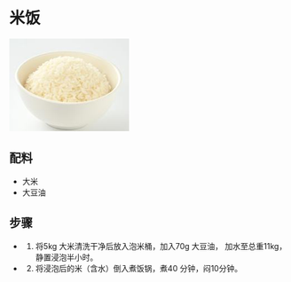 # 米饭

![米饭](../images/米饭.png)

## 配料

- 大米
- 大豆油

## 步骤

- 1. 将5kg 大米清洗干净后放入泡米桶，加入70g 大豆油，
     加水至总重11kg，静置浸泡半小时。
- 2. 将浸泡后的米（含水）倒入煮饭锅，煮40 分钟，闷10分钟。
